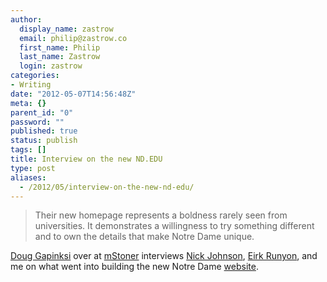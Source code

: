 ```yaml
---
author:
  display_name: zastrow
  email: philip@zastrow.co
  first_name: Philip
  last_name: Zastrow
  login: zastrow
categories:
- Writing
date: "2012-05-07T14:56:48Z"
meta: {}
parent_id: "0"
password: ""
published: true
status: publish
tags: []
title: Interview on the new ND.EDU
type: post
aliases:
  - /2012/05/interview-on-the-new-nd-edu/
---
```

<blockquote>
<p>Their new homepage represents a boldness rarely seen from universities. It demonstrates a willingness to try something different and to own the details that make Notre Dame unique.</p>
</blockquote>
<p><a href="http://www.twitter.com/thedougco">Doug Gapinksi</a> over at <a href="http://www.mstoner.com">mStoner</a> interviews <a href="http://www.twitter.com/gtownnick">Nick Johnson</a>, <a href="http://www.twitter.com/erunyon">Eirk Runyon</a>, and me on what went into building the new Notre Dame <a href="http://www.nd.edu">website</a>.</p>

